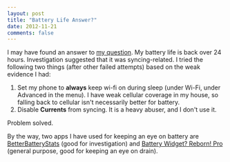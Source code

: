 ```yaml
---
layout: post
title: "Battery Life Answer?"
date: 2012-11-21
comments: false
---
```

I may have found an answer to <a href="http://blog.jgarrett.org/2012/11/android-42-battery-life.html">my question</a>. My battery life is back over 24 hours. Investigation suggested that it was syncing-related. I tried the following two things (after other failed attempts) based on the weak evidence I had:

 1. Set my phone to **always** keep wi-fi on during sleep (under Wi-Fi, under Advanced in the menu). I have weak cellular coverage in my house, so falling back to cellular isn't necessarily better for battery.
 2. Disable **Currents** from syncing. It is a heavy abuser, and I don't use it.

Problem solved.

By the way, two apps I have used for keeping an eye on battery are <a href="https://play.google.com/store/apps/details?id=com.asksven.betterbatterystats">BetterBatteryStats</a> (good for investigation) and <a href="https://play.google.com/store/apps/details?id=net.hubalek.android.apps.reborn.pro">Battery Widget? Reborn! Pro</a> (general purpose, good for keeping an eye on drain).
